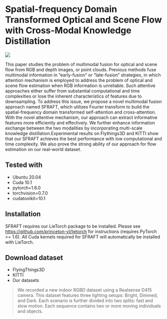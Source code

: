
# Spatial-frequency Domain Transformed Optical and Scene Flow with Cross-Modal Knowledge Distillation
![](images/block_diagram.png)

This paper studies the problem of multimodal fusion for optical and scene flow from RGB and depth images, or point clouds.
Previous methods fuse multimodal information in “early-fusion” or “late-fusion” strategies, in which attention mechanism is employed to address the problem of optical and scene flow estimation when RGB information is unreliable. Such attentive approaches either suffer from substantial computational and time complexities or lose the inherent characteristics of features due to downsampling.
To address this issue, we propose a novel multimodal fusion approach named SFRAFT, which utilizes Fourier transform to build the spatial-frequency domain transformed self-attention and cross-attention. With the novel attentive mechanism, our approach can extract informative features more efficiently and effectively. We further enhance information exchange between the two modalities by incorporating multi-scale knowledge distillation.Experimental results on Flythings3D and KITTI show that our SFRAFT achieves the best performance with low computational and time complexity. We also prove the strong ability of our approach for flow estimation on our real-world dataset.
## Tested with
* Ubuntu 20.04
* Cuda 10.1
* pytorch=1.6.0
* torchvision=0.7.0
* cudatoolkit=10.1
## Installation
SFRAFT requires our LieTorch package to be installed. Please see https://github.com/princeton-vl/lietorch for instructions (requires PyTorch >= 1.6). All Cuda kernels required for SFRAFT will automatically be installed with LieTorch.
## Download dataset
* FlyingThings3D
* KITTI
* Our datasets
<blockquote>
We recorded a new indoor RGBD dataset using a Realsense D415 camera. This dataset features three lighting setups: Bright, Dimmed, and Dark. Each scenario is further divided into two splits: fast and slow motion. Each sequence contains two or more moving individuals and objects.
</blockquote>
